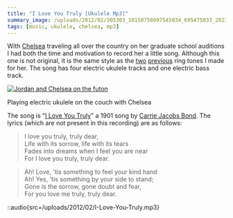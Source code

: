 ```yaml
---
title: "I Love You Truly [Ukulele Mp3]"
summary_image: /uploads/2012/02/305303_10150758097545034_695475033_20230725_3825594_n-500x373.jpg
tags: [music, ukulele, chelsea, mp3]
---
```


With [Chelsea](http://chelseahollow.com) traveling all over the country on her graduate school auditions I had both the time and motivation to record her a little song. Although this one is not original, it is the same style as the [two](/blog/electric-ukulele-ring-tone-for-chelsea/) [previous](/blog/the-surprise-slide-ukulele-micro-song/) ring tones I made for her. The song has four electric ukulele tracks and one electric bass track.

[![](/uploads/2012/02/305303_10150758097545034_695475033_20230725_3825594_n-500x373.jpg "Jordan and Chelsea on the futon")](/uploads/2012/02/305303_10150758097545034_695475033_20230725_3825594_n.jpeg)

Playing electric ukulele on the couch with Chelsea

The song is "[I Love You Truly](http://en.wikipedia.org/wiki/I_Love_You_Truly)" a 1901 song by [Carrie Jacobs Bond](http://en.wikipedia.org/wiki/Carrie_Jacobs_Bond "Carrie Jacobs Bond"). The lyrics (which are not present in this recording) are as follows:

> I love you truly, truly dear,  
> Life with its sorrow, life with its tears  
> Fades into dreams when I feel you are near  
> For I love you truly, truly dear.

> Ah! Love, 'tis something to feel your kind hand  
> Ah! Yes, 'tis something by your side to stand;  
> Gone is the sorrow, gone doubt and fear,  
> For you love me truly, truly dear.

::audio{src=/uploads/2012/02/I-Love-You-Truly.mp3}
